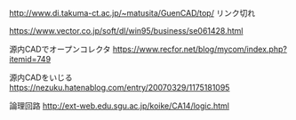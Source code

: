 
http://www.di.takuma-ct.ac.jp/~matusita/GuenCAD/top/
リンク切れ

https://www.vector.co.jp/soft/dl/win95/business/se061428.html



源内CADでオープンコレクタ
https://www.recfor.net/blog/mycom/index.php?itemid=749

源内CADをいじる
https://nezuku.hatenablog.com/entry/20070329/1175181095

論理回路
http://ext-web.edu.sgu.ac.jp/koike/CA14/logic.html
